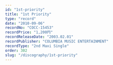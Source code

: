 ```yaml
---
id: "1st-priority"
title: "1st Priority"
type: "record"
date: "2010-09-06"
recordNo: "COCC-15453"
recordPrice: "1,200円"
recordReleaseDate: "2003.02.01"
recordPublisher: "COLUMBIA MUSIC ENTERTAINMENT"
recordType: "2nd Maxi Single"
order: 302
slug: "/discography/1st-priority"
---
```



